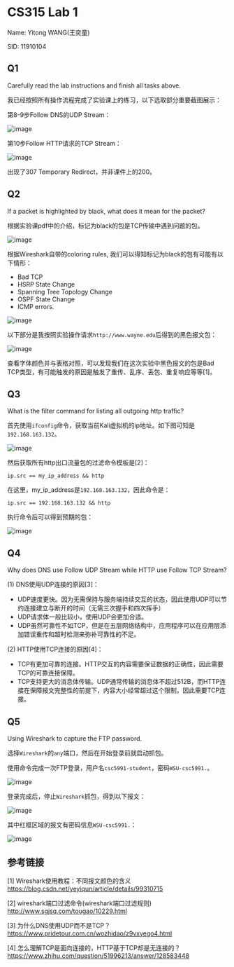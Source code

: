 # CS315 Lab 1
Name: Yitong WANG(王奕童)

SID: 11910104

## Q1
Carefully read the lab instructions and finish all tasks above.

我已经按照所有操作流程完成了实验课上的练习，以下选取部分重要截图展示：

第8-9步Follow DNS的UDP Stream：

![image](https://user-images.githubusercontent.com/64548919/188828062-09452894-c197-407a-b7ac-79cd7555f1ba.png)

第10步Follow HTTP请求的TCP Stream：

![image](https://user-images.githubusercontent.com/64548919/188830734-8c0f0938-1d35-4db8-8371-5551d0b9be15.png)

出现了307 Temporary Redirect，并非课件上的200。

## Q2
If a packet is highlighted by black, what does it mean for the packet?

根据实验课pdf中的介绍，标记为black的包是TCP传输中遇到问题的包。

![image](https://user-images.githubusercontent.com/64548919/188539969-57d89958-87d7-4db9-b331-a2bc01587d81.png)

根据Wireshark自带的coloring rules, 我们可以得知标记为black的包有可能有以下情形：

- Bad TCP
- HSRP State Change
- Spanning Tree Topology Change
- OSPF State Change
- ICMP errors.

![image](https://user-images.githubusercontent.com/64548919/188540317-68abbbff-875d-40ca-9e12-1df673e0298b.png)

以下部分是我按照实验操作请求`http://www.wayne.edu`后得到的黑色报文包：

![image](https://user-images.githubusercontent.com/64548919/188540498-db422542-58c5-4b9c-bb77-d9d8b264c02f.png)

查看字体颜色并与表格对照，可以发现我们在这次实验中黑色报文的包是Bad TCP类型，有可能触发的原因是触发了重传、乱序、丢包、重复响应等等[1]。

## Q3
What is the filter command for listing all outgoing http traffic?


首先使用`ifconfig`命令，获取当前Kali虚拟机的ip地址。如下图可知是`192.168.163.132`。

![image](https://user-images.githubusercontent.com/64548919/188541177-fee6af58-73aa-4cec-b13d-437a30a6b603.png)

然后获取所有http出口流量包的过滤命令模板是[2]：

`
ip.src == my_ip_address && http
`

在这里，my_ip_address是`192.168.163.132`，因此命令是：

`
ip.src == 192.168.163.132 && http
`

执行命令后可以得到预期的包：

![image](https://user-images.githubusercontent.com/64548919/188541729-63da4e6c-2534-4585-b5cd-a46c88c312f4.png)

## Q4

Why does DNS use Follow UDP Stream while HTTP use Follow TCP Stream?

(1) DNS使用UDP连接的原因[3]：
- UDP速度更快。因为无需保持与服务端持续交互的状态，因此使用UDP可以节约连接建立与断开的时间（无需三次握手和四次挥手）
- UDP请求体一般比较小，使用UDP会更加合适。
- UDP虽然可靠性不如TCP，但是在五层网络结构中，应用程序可以在应用层添加错误重传和超时检测来弥补可靠性的不足。

(2) HTTP使用TCP连接的原因[4]：
- TCP有更加可靠的连接。HTTP交互的内容需要保证数据的正确性，因此需要TCP的可靠连接保障。
- TCP支持更大的消息体传输。UDP通常传输的消息体不超过512B，而HTTP连接在保障报文完整性的前提下，内容大小经常超过这个限制，因此需要TCP连接。

## Q5

Using Wireshark to capture the FTP password.

选择`Wireshark`的`any`端口，然后在开始登录前就启动抓包。

使用命令完成一次FTP登录，用户名`csc5991-student`，密码`WSU-csc5991.`。

![image](https://user-images.githubusercontent.com/64548919/188570103-9af40ff4-0bf0-4b2d-886a-11afdcc1b56d.png)

登录完成后，停止`Wireshark`抓包，得到以下报文：

![image](https://user-images.githubusercontent.com/64548919/188570534-9ce14da6-3e2d-4e8f-9f3f-1648947a63ef.png)

其中红框区域的报文有密码信息`WSU-csc5991.`：

![image](https://user-images.githubusercontent.com/64548919/188570718-7e70f245-e9ca-4fa3-be36-9dbf1dbda9b5.png)


## 参考链接

[1] Wireshark使用教程：不同报文颜色的含义 https://blog.csdn.net/yeyiqun/article/details/99310715

[2] wireshark端口过滤命令(wireshark端口过滤规则) http://www.sgjsq.com/tougao/10229.html

[3] 为什么DNS使用UDP而不是TCP？ https://www.pridetour.com.cn/wozhidao/z9vxyego4.html

[4] 怎么理解TCP是面向连接的，HTTP基于TCP却是无连接的？ https://www.zhihu.com/question/51996213/answer/128583448